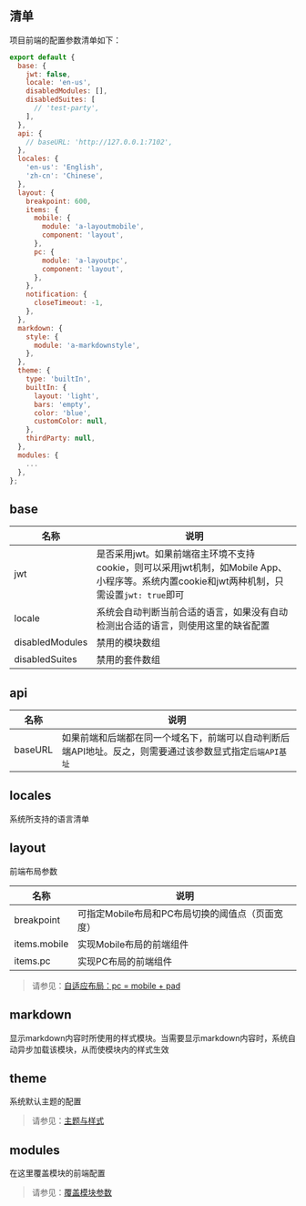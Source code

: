 ## 清单

项目前端的配置参数清单如下：

``` javascript
export default {
  base: {
    jwt: false,
    locale: 'en-us',
    disabledModules: [],
    disabledSuites: [
      // 'test-party',
    ],
  },
  api: {
    // baseURL: 'http://127.0.0.1:7102',
  },
  locales: {
    'en-us': 'English',
    'zh-cn': 'Chinese',
  },
  layout: {
    breakpoint: 600,
    items: {
      mobile: {
        module: 'a-layoutmobile',
        component: 'layout',
      },
      pc: {
        module: 'a-layoutpc',
        component: 'layout',
      },
    },
    notification: {
      closeTimeout: -1,
    },
  },
  markdown: {
    style: {
      module: 'a-markdownstyle',
    },
  },
  theme: {
    type: 'builtIn',
    builtIn: {
      layout: 'light',
      bars: 'empty',
      color: 'blue',
      customColor: null,
    },
    thirdParty: null,
  },
  modules: {
    ...
  },
};
```

## base

| 名称 | 说明 |
|----|----|
| jwt | 是否采用jwt。如果前端宿主环境不支持cookie，则可以采用jwt机制，如Mobile App、小程序等。系统内置cookie和jwt两种机制，只需设置`jwt: true`即可 |
| locale | 系统会自动判断当前合适的语言，如果没有自动检测出合适的语言，则使用这里的缺省配置 |
| disabledModules | 禁用的模块数组 |
| disabledSuites | 禁用的套件数组 |

## api

| 名称 | 说明 |
|----|----|
| baseURL | 如果前端和后端都在同一个域名下，前端可以自动判断后端API地址。反之，则需要通过该参数显式指定`后端API基址` |

## locales

系统所支持的语言清单

## layout

前端布局参数

| 名称 | 说明 |
|----|----|
| breakpoint | 可指定Mobile布局和PC布局切换的阈值点（页面宽度） |
| items.mobile | 实现Mobile布局的前端组件 |
| items.pc | 实现PC布局的前端组件 |

> 请参见：[自适应布局：pc = mobile + pad](https://cabloy.com/zh-cn/articles/adaptive-layout.html)

## markdown

显示markdown内容时所使用的样式模块。当需要显示markdown内容时，系统自动异步加载该模块，从而使模块内的样式生效

## theme

系统默认主题的配置

> 请参见：[主题与样式](https://cabloy.com/zh-cn/articles/theme.html)

## modules

在这里覆盖模块的前端配置

> 请参见：[覆盖模块参数](https://cabloy.com/zh-cn/articles/config-front-modules.html)